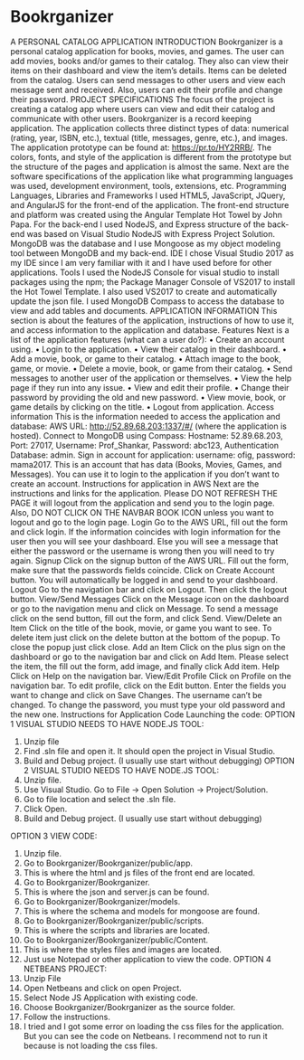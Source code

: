 # Bookrganizer
A PERSONAL CATALOG APPLICATION
INTRODUCTION
Bookrganizer is a personal catalog application for books, movies, and games. The user can add movies, books and/or games to their catalog. They also can view their items on their dashboard and view the item’s details. Items can be deleted from the catalog. Users can send messages to other users and view each message sent and received. Also, users can edit their profile and change their password.
PROJECT SPECIFICATIONS
The focus of the project is creating a catalog app where users can view and edit their catalog and communicate with other users. Bookrganizer is a record keeping application. The application collects three distinct types of data: numerical (rating, year, ISBN, etc.), textual (title, messages, genre, etc.), and images. The application prototype can be found at: https://pr.to/HY2RRB/. The colors, fonts, and style of the application is different from the prototype but the structure of the pages and application is almost the same.
Next are the software specifications of the application like what programming languages was used, development environment, tools, extensions, etc.
Programming Languages, Libraries and Frameworks
I used HTML5, JavaScript, JQuery, and AngularJS for the front-end of the application. The front-end structure and platform was created using the Angular Template Hot Towel by John Papa. For the back-end I used NodeJS, and Express structure of the back-end was based on Visual Studio NodeJS with Express Project Solution. MongoDB was the database and I use Mongoose as my object modeling tool between MongoDB and my back-end.
IDE
I chose Visual Studio 2017 as my IDE since I am very familiar with it and I have used before for other applications. 
Tools
I used the NodeJS Console for visual studio to install packages using the npm; the Package Manager Console of VS2017 to install the Hot Towel Template. I also used VS2017 to create and automatically update the json file. I used MongoDB Compass to access the database to view and add tables and documents.
APPLICATION INFORMATION
This section is about the features of the application, instructions of how to use it, and access information to the application and database.
Features
Next is a list of the application features (what can a user do?):
•	Create an account using.
•	Login to the application.
•	View their catalog in their dashboard.
•	Add a movie, book, or game to their catalog.
•	Attach image to the book, game, or movie.
•	Delete a movie, book, or game from their catalog.
•	Send messages to another user of the application or themselves.
•	View the help page if they run into any issue.
•	View and edit their profile.
•	Change their password by providing the old and new password.
•	View movie, book, or game details by clicking on the title.
•	Logout from application.
Access information
This is the information needed to access the application and database:
AWS URL: http://52.89.68.203:1337/#/ (where the application is hosted).
Connect to MongoDB using Compass:    Hostname: 52.89.68.203, Port: 27017, Username: Prof_Shankar, Password: abc123, Authentication Database: admin.
Sign in account for application:  username: ofig, password: mama2017. This is an account that has data (Books, Movies, Games, and Messages). You can use it to login to the application if you don’t want to create an account.
Instructions for application in AWS
Next are the instructions and links for the application. Please DO NOT REFRESH THE PAGE it will logout from the application and send you to the login page. Also, DO NOT CLICK ON THE NAVBAR BOOK ICON unless you want to logout and go to the login page. 
Login
Go to the AWS URL, fill out the form and click login. If the information coincides with login information for the user then you will see your dashboard. Else you will see a message that either the password or the username is wrong then you will need to try again.
Signup
Click on the signup button of the AWS URL. Fill out the form, make sure that the passwords fields coincide. Click on Create Account button. You will automatically be logged in and send to your dashboard.
Logout
Go to the navigation bar and click on Logout. Then click the logout button.
View/Send Messages
Click on the Message icon on the dashboard or go to the navigation menu and click on Message. To send a message click on the send button, fill out the form, and click Send.
View/Delete an Item
Click on the title of the book, movie, or game you want to see. To delete item just click on the delete button at the bottom of the popup. To close the popup just click close.
Add an Item
Click on the plus sign on the dashboard or go to the navigation bar and click on Add Item. Please select the item, the fill out the form, add image, and finally click Add item.
Help
Click on Help on the navigation bar.
View/Edit Profile
Click on Profile on the navigation bar. To edit profile, click on the Edit button. Enter the fields you want to change and click on Save Changes. The username can’t be changed. To change the password, you must type your old password and the new one.
Instructions for Application Code
Launching the code:
OPTION 1 VISUAL STUDIO NEEDS TO HAVE NODE.JS TOOL:
1.	Unzip file
2.	Find .sln file and open it. It should open the project in Visual Studio. 
3.	Build and Debug project. (I usually use start without debugging)
OPTION 2 VISUAL STUDIO NEEDS TO HAVE NODE.JS TOOL:
1.	Unzip file.
2.	Use Visual Studio. Go to File -> Open Solution -> Project/Solution.
3.	Go to file location and select the .sln file.
4.	Click Open.
5.	Build and Debug project. (I usually use start without debugging)

OPTION 3 VIEW CODE:
1.	Unzip file.
2.	Go to Bookrganizer/Bookrganizer/public/app.
3.	This is where the html and js files of the front end are located.
4.	Go to Bookrganizer/Bookrganizer.
5.	This is where the json and server.js can be found.
6.	Go to Bookrganizer/Bookrganizer/models.
7.	This is where the schema and models for mongoose are found.
8.	Go to Bookrganizer/Bookrganizer/public/scripts.
9.	This is where the scripts and libraries are located.
10.	 Go to Bookrganizer/Bookrganizer/public/Content.
11.	This is where the styles files and images are located.
12.	 Just use Notepad or other application to view the code.
OPTION 4 NETBEANS PROJECT:
1.	Unzip File
2.	Open Netbeans and click on open Project.
3.	Select Node JS Application with existing code.
4.	Choose Bookrganizer/Bookrganizer as the source folder.
5.	Follow the instructions.
6.	I tried and I got some error on loading the css files for the application. But you can see the code on Netbeans. I recommend not to run it because is not loading the css files. 
